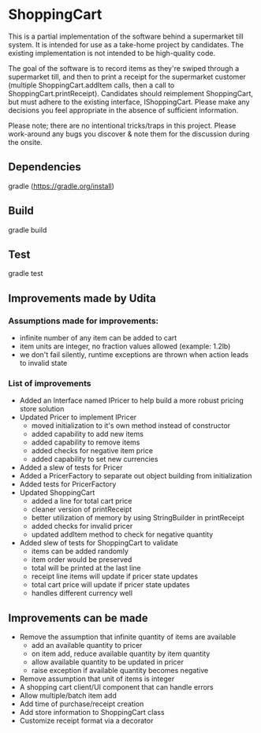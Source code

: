 # ShoppingCart

This is a partial implementation of the software behind a supermarket till system. It is intended for use as a take-home project by candidates. The existing implementation is not intended to be high-quality code.

The goal of the software is to record items as they're swiped through a supermarket till, and then to print a receipt for the supermarket customer (multiple ShoppingCart.addItem calls, then a call to ShoppingCart.printReceipt). Candidates should reimplement ShoppingCart, but must adhere to the existing interface, IShoppingCart. Please make any decisions you feel appropriate in the absence of sufficient information.

Please note; there are no intentional tricks/traps in this project. Please work-around any bugs you discover & note them for the discussion during the onsite.

## Dependencies
  gradle (https://gradle.org/install)

## Build
  gradle build

## Test
  gradle test

## Improvements made by Udita

### Assumptions made for improvements: 
- infinite number of any item can be added to cart
- item units are integer, no fraction values allowed (example: 1.2lb)
- we don't fail silently, runtime exceptions are thrown when action leads to invalid state

### List of improvements
- Added an Interface named IPricer to help build a more robust pricing store solution
- Updated Pricer to implement IPricer
    - moved initialization to it's own method instead of constructor
    - added capability to add new items
    - added capability to remove items
    - added checks for negative item price
    - added capability to set new currencies
- Added a slew of tests for Pricer
- Added a PricerFactory to separate out object building from initialization
- Added tests for PricerFactory
- Updated ShoppingCart
    - added a line for total cart price
    - cleaner version of printReceipt
    - better utilization of memory by using StringBuilder in printReceipt
    - added checks for invalid pricer
    - updated addItem method to check for negative quantity
- Added slew of tests for ShoppingCart to validate
  - items can be added randomly
  - item order would be preserved
  - total will be printed at the last line
  - receipt line items will update if pricer state updates
  - total cart price will update if pricer state updates
  - handles different currency well
  
## Improvements can be made

- Remove the assumption that infinite quantity of items are available
  - add an available quantity to pricer
  - on item add, reduce available quantity by item quantity
  - allow available quantity to be updated in pricer
  - raise exception if available quantity becomes negative
- Remove assumption that unit of items is integer
- A shopping cart client/UI component that can handle errors
- Allow multiple/batch item add
- Add time of purchase/receipt creation
- Add store information to ShoppingCart class
- Customize receipt format via a decorator 

